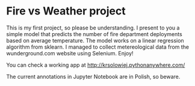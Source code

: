 # Fire vs Weather project

This is my first project, so please be understanding.
I present to you a simple model that predicts the number of fire department deployments based on average temperature.
The model works on a linear regression algorithm from sklearn.
I managed to collect metereological data from the wunderground.com website using Selenium.
Enjoy!

You can check a working app at http://krsolowiej.pythonanywhere.com/

The current annotations in Jupyter Notebook are in Polish, so beware.